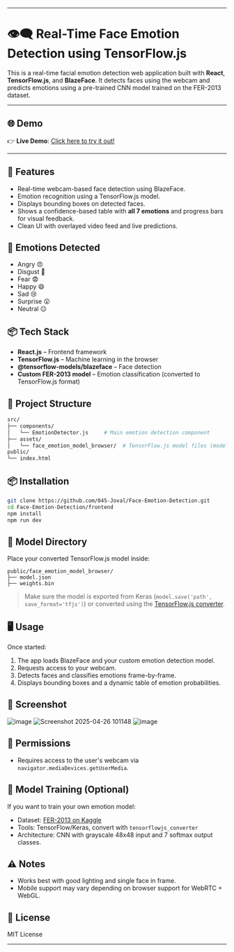 
---

# 👁️‍🗨️ Real-Time Face Emotion Detection using TensorFlow.js

This is a real-time facial emotion detection web application built with **React**, **TensorFlow.js**, and **BlazeFace**. It detects faces using the webcam and predicts emotions using a pre-trained CNN model trained on the FER-2013 dataset.

---

## 🌐 Demo

👉 **Live Demo**: [Click here to try it out!](https://dulcet-mochi-34cced.netlify.app/) 

---

## 🚀 Features

- Real-time webcam-based face detection using BlazeFace.
- Emotion recognition using a TensorFlow.js model.
- Displays bounding boxes on detected faces.
- Shows a confidence-based table with **all 7 emotions** and progress bars for visual feedback.
- Clean UI with overlayed video feed and live predictions.

## 🧠 Emotions Detected

- Angry 😠  
- Disgust 🤢  
- Fear 😨  
- Happy 😄  
- Sad 😢  
- Surprise 😲  
- Neutral 😐  

## 📦 Tech Stack

- **React.js** – Frontend framework
- **TensorFlow.js** – Machine learning in the browser
- **@tensorflow-models/blazeface** – Face detection
- **Custom FER-2013 model** – Emotion classification (converted to TensorFlow.js format)

## 📁 Project Structure

```bash
src/
├── components/
│   └── EmotionDetector.js     # Main emotion detection component
├── assets/
│   └── face_emotion_model_browser/  # TensorFlow.js model files (model.json + weights)
public/
└── index.html
```

## 📦 Installation

```bash
git clone https://github.com/045-Joval/Face-Emotion-Detection.git
cd Face-Emotion-Detection/frontend
npm install
npm run dev
```

## 📂 Model Directory

Place your converted TensorFlow.js model inside:

```
public/face_emotion_model_browser/
├── model.json
├── weights.bin
```

> Make sure the model is exported from Keras (`model.save('path', save_format='tfjs')`) or converted using the [TensorFlow.js converter](https://github.com/tensorflow/tfjs/tree/master/tfjs-converter).

## 🖥️ Usage

Once started:

1. The app loads BlazeFace and your custom emotion detection model.
2. Requests access to your webcam.
3. Detects faces and classifies emotions frame-by-frame.
4. Displays bounding boxes and a dynamic table of emotion probabilities.

## 📸 Screenshot

![image](https://github.com/user-attachments/assets/47c44823-11e6-4eea-8f22-143719ccf8e1)
![Screenshot 2025-04-26 101148](https://github.com/user-attachments/assets/a7c871ec-6952-426c-8cb6-7a0d996e5d98)
![image](https://github.com/user-attachments/assets/251d75cd-1048-41d5-8bf7-b970add434aa)

## 🔐 Permissions

- Requires access to the user's webcam via `navigator.mediaDevices.getUserMedia`.

## 🧪 Model Training (Optional)

If you want to train your own emotion model:

- Dataset: [FER-2013 on Kaggle](https://www.kaggle.com/datasets/deadskull7/fer2013)
- Tools: TensorFlow/Keras, convert with `tensorflowjs_converter`
- Architecture: CNN with grayscale 48x48 input and 7 softmax output classes.

## ⚠️ Notes

- Works best with good lighting and single face in frame.
- Mobile support may vary depending on browser support for WebRTC + WebGL.

## 📃 License

MIT License

---
